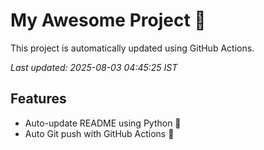 # My Awesome Project 🚀

This project is automatically updated using GitHub Actions.

_Last updated: 2025-08-03 04:45:25 IST_

## Features
- Auto-update README using Python 🐍
- Auto Git push with GitHub Actions 🤖

